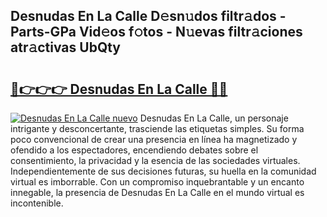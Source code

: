## Desnudas En La Calle D𝚎sn𝚞dos filtr𝚊dos - Parts-GPa Vid𝚎os f𝚘tos - N𝚞evas filtr𝚊ciones atr𝚊ctivas UbQty

# <h2><a href="http://mb0mv14.tromn.icu/?c=Desnudas+En+La+Calle">🔗👉👉👉 Desnudas En La Calle 🔗🔗</a></h2>

[![Desnudas En La Calle nuevo](https://i.imgur.com/pEAQMta.gif)](http://mb0mv14.tromn.icu/?c=Desnudas+En+La+Calle)
Desnudas En La Calle, un personaje intrigante y desconcertante, trasciende las etiquetas simples. Su forma poco convencional de crear una presencia en línea ha magnetizado y ofendido a los espectadores, encendiendo debates sobre el consentimiento, la privacidad y la esencia de las sociedades virtuales. Independientemente de sus decisiones futuras, su huella en la comunidad virtual es imborrable. Con un compromiso inquebrantable y un encanto innegable, la presencia de Desnudas En La Calle en el mundo virtual es incontenible.

